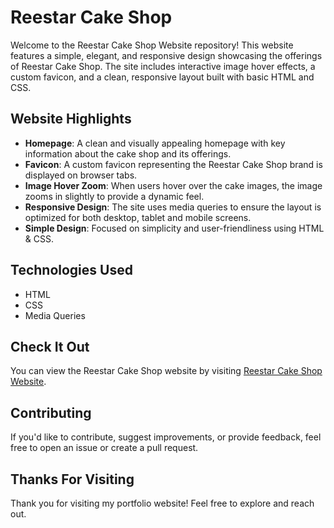 # Reestar Cake Shop
Welcome to the Reestar Cake Shop Website repository! This website features a simple, elegant, and responsive design showcasing the offerings of Reestar Cake Shop. The site includes interactive image hover effects, a custom favicon, and a clean, responsive layout built with basic HTML and CSS.

## Website Highlights
- **Homepage**: A clean and visually appealing homepage with key information about the cake shop and its offerings.
- **Favicon**: A custom favicon representing the Reestar Cake Shop brand is displayed on browser tabs.
- **Image Hover Zoom**: When users hover over the cake images, the image zooms in slightly to provide a dynamic feel.
- **Responsive Design**: The site uses media queries to ensure the layout is optimized for both desktop, tablet and mobile screens.
- **Simple Design**: Focused on simplicity and user-friendliness using HTML & CSS.

## Technologies Used
- HTML
- CSS
- Media Queries

## Check It Out
You can view the Reestar Cake Shop website by visiting [Reestar Cake Shop Website](#).

## Contributing
If you'd like to contribute, suggest improvements, or provide feedback, feel free to open an issue or create a pull request.

## Thanks For Visiting
Thank you for visiting my portfolio website! Feel free to explore and reach out.

